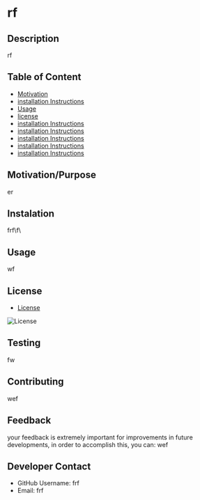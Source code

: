 # rf

## Description
rf

## Table of Content

* [Motivation](#motivation)
* [installation Instructions](#installation)
* [Usage](#installation)
* [license](#license)
* [installation Instructions](#installation)
* [installation Instructions](#installation)
* [installation Instructions](#installation)
* [installation Instructions](#installation)
* [installation Instructions](#installation)
## Motivation/Purpose
er

## Instalation
frf\f\

## Usage
wf

## License


* [License](#license)


![License](https://img.shields.io/badge/license-BSD_3-informational.svg)


## Testing
fw

## Contributing
wef

## Feedback
your feedback is extremely important for improvements in future developments, in order to accomplish this, you can:
wef

## Developer Contact
* GitHub Username: frf
* Email: frf
    
    
    